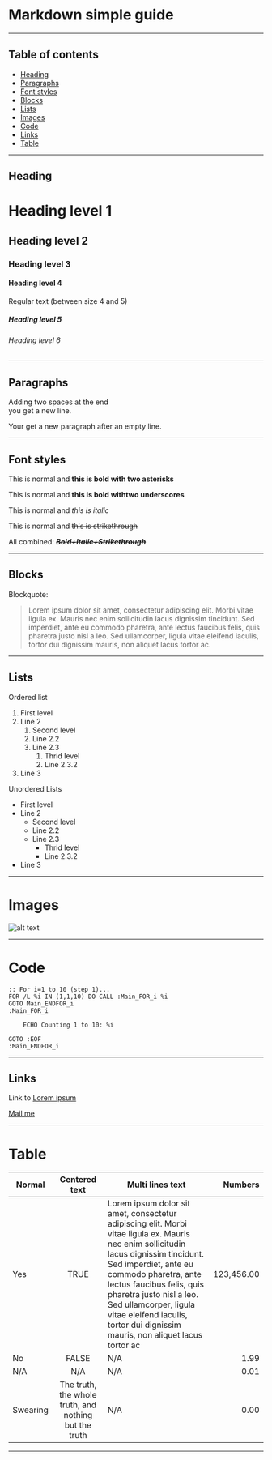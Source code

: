# Markdown simple guide

---

## Table of contents

- [Heading](#heading)
- [Paragraphs](#paragraphs)
- [Font styles](#font-styles)
- [Blocks](#blocks)
- [Lists](#lists)
- [Images](#images)
- [Code](#code)
- [Links](#links)
- [Table](#table)

---

## Heading

# Heading level 1
## Heading level 2
### Heading level 3
#### Heading level 4
Regular text (between size 4 and 5)
##### Heading level 5
###### Heading level 6

---

## Paragraphs

Adding two spaces at the end  
you get a new line.

Your get a new paragraph after an empty line.

---

## Font styles

This is normal and **this is bold with two asterisks**

This is normal and __this is bold withtwo underscores__

This is normal and _this is italic_

This is normal and ~~this is strikethrough~~

All combined: ~~**_Bold+Italic+Strikethrough_**~~

---

## Blocks

Blockquote:

> Lorem ipsum dolor sit amet, consectetur adipiscing elit. Morbi vitae ligula ex. Mauris nec enim sollicitudin lacus dignissim tincidunt. Sed imperdiet, ante eu commodo pharetra, ante lectus faucibus felis, quis pharetra justo nisl a leo. Sed ullamcorper, ligula vitae eleifend iaculis, tortor dui dignissim mauris, non aliquet lacus tortor ac.

---

## Lists

Ordered list

1. First level
2. Line 2
   1. Second level
   2. Line 2.2
   3. Line 2.3
      1. Thrid level
      2. Line 2.3.2
3. Line 3

Unordered Lists

- First level
- Line 2
   - Second level
   - Line 2.2
   - Line 2.3
      - Thrid level
      - Line 2.3.2
- Line 3

---

# Images

![alt text](https://avatars.githubusercontent.com/fin392?size=100 "Me")

---

# Code

```batch
:: For i=1 to 10 (step 1)...
FOR /L %i IN (1,1,10) DO CALL :Main_FOR_i %i
GOTO Main_ENDFOR_i
:Main_FOR_i

    ECHO Counting 1 to 10: %i

GOTO :EOF
:Main_ENDFOR_i
```

---

## Links

Link to [Lorem ipsum](https://www.lipsum.com/feed/html)

[Mail me](mailto:fin392@gmail.com)

---

# Table

| Normal | Centered text | Multi lines text | Numbers |
| --- | :---: | --- | ---: |
| Yes | TRUE | Lorem ipsum dolor sit amet, consectetur adipiscing elit. Morbi vitae ligula ex. Mauris nec enim sollicitudin lacus dignissim tincidunt. Sed imperdiet, ante eu commodo pharetra, ante lectus faucibus felis, quis pharetra justo nisl a leo. Sed ullamcorper, ligula vitae eleifend iaculis, tortor dui dignissim mauris, non aliquet lacus tortor ac | 123,456.00 |
| No | FALSE | N/A | 1.99 |
| N/A  | N/A | N/A | 0.01 |
| Swearing | The truth, the whole truth, and nothing but the truth | N/A | 0.00 |

---

